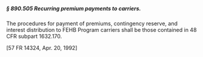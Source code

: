 ##### § 890.505 Recurring premium payments to carriers. #####

The procedures for payment of premiums, contingency reserve, and interest distribution to FEHB Program carriers shall be those contained in 48 CFR subpart 1632.170.

[57 FR 14324, Apr. 20, 1992]